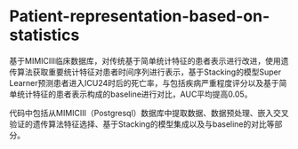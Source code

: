 # Patient-representation-based-on-statistics
基于MIMICIII临床数据库，对传统基于简单统计特征的患者表示进行改进，使用遗传算法获取重要统计特征对患者时间序列进行表示，基于Stacking的模型Super Learner预测患者进入ICU24时后的死亡率，与包括疾病严重程度评分以及基于简单统计特征的患者表示构成的baseline进行对比，AUC平均提高0.05。

代码中包括从MIMICIII（Postgresql）数据库中提取数据、数据预处理、嵌入交叉验证的遗传算法特征选择、基于Stacking的模型集成以及与baseline的对比等部分。
